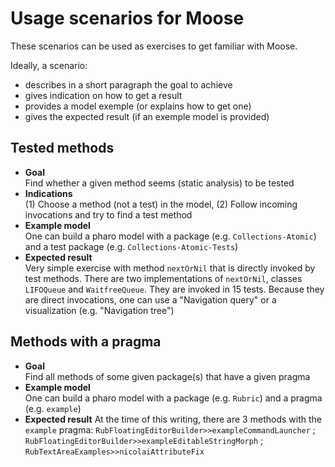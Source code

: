 
# Usage scenarios for Moose

These scenarios can be used as exercises to get familiar with Moose.

Ideally, a scenario:
- describes in a short paragraph the goal to achieve
- gives indication on how to get a result
- provides a model exemple (or explains how to get one)
- gives the expected result (if an exemple model is provided)

## Tested methods

- **Goal**  
Find whether a given method seems (static analysis) to be tested
- **Indications**  
(1) Choose a method (not a test) in the model, (2) Follow incoming invocations and try to find a test method
- **Example model**  
One can build a pharo model with a package (e.g. `Collections-Atomic`) and a test package (e.g. `Collections-Atomic-Tests`)
- **Expected result**  
Very simple exercise with method  `nextOrNil` that is directly invoked by test methods.
There are two implementations of `nextOrNil`, classes `LIFOQueue` and  `WaitfreeQueue`. They are invoked in 15 tests.
Because they are direct invocations, one can use a "Navigation query" or a visualization (e.g. "Navigation tree")

## Methods with a pragma

- **Goal**  
 Find all methods of some given package(s) that have a given pragma
- **Example model**  
One can build a pharo model with a package (e.g. `Rubric`) and a pragma (e.g. `example`)
- **Expected result** At the time of this writing, there are 3 methods with the `example` pragma: `RubFloatingEditorBuilder>>exampleCommandLauncher` ; `RubFloatingEditorBuilder>>exampleEditableStringMorph` ; `RubTextAreaExamples>>nicolaiAttributeFix`
